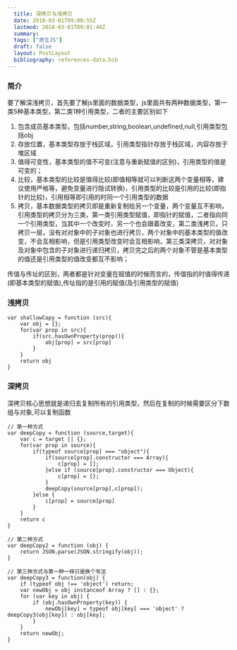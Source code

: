 ```yaml
---
  title: 深拷贝与浅拷贝
  date: 2018-03-01T09:00:55Z
  lastmod: 2018-03-01T09:01:46Z
  summary: 
  tags: ["原生JS"]
  draft: false
  layout: PostLayout
  bibliography: references-data.bib
---
```


### 简介
要了解深浅拷贝，首先要了解js里面的数据类型，js里面共有两种数据类型，第一类5种基本类型，第二类1种引用类型，二者的主要区别如下
1. 包含成员基本类型，包括number,string,boolean,undefined,null,引用类型包括obj
2. 存放位置，基本类型存放于栈区域，引用类型指针存放于栈区域，内容存放于堆区域
3. 值得可变性，基本类型的值不可变(注意与重新赋值的区别)，引用类型的值是可变的；
4. 比较，基本类型的比较是值得比较(即值相等就可以判断这两个变量相等，建议使用严格等，避免变量进行隐试转换)，引用类型的比较是引用的比较(即指针的比较)，引用相等即引用的时同一个引用类型的数据
5. 拷贝，基本数据类型的拷贝即是重新复制给另一个变量，两个变量互不影响，引用类型的拷贝分为三类，第一类引用类型赋值，即指针的赋值，二者指向同一个引用类型，当其中一个改变时，另一个也会跟着改变，第二类浅拷贝，只拷贝一层，没有对对象中的子对象也进行拷贝，两个对象中的基本类型的值改变，不会互相影响，但是引用类型改变时会互相影响，第三类深拷贝，对对象及对象中包含的子对象进行递归拷贝，拷贝完之后的两个对象不管是基本类型的值还是引用类型的值改变都互不影响；

传值与传址的区别，两者都是针对变量在赋值的时候而言的，传值指的时值得传递(即基本类型的赋值),传址指的是引用的赋值(及引用类型的赋值)

### 浅拷贝
```
var shallowCopy = function (src){
	var obj = {};
	for(var prop in src){
		if(src.hasOwnProperty(prop)){
			obj[prop] = src[prop]
		}
	}
	return obj
}
```

### 深拷贝
深拷贝核心思想就是递归去复制所有的引用类型，然后在复制的时候需要区分下数组与对象,可以复制函数
```
// 第一种方式
var deepCopy = function (source,target){
	var c = target || {};
	for(var prop in source){
		if(typeof source[prop] === "object"){
			if(source[prop].constructor === Array){
				c[prop] = [];
			}else if (source[prop].constructor === Object){
				c[prop] = {};
			}
			deepCopy(source[prop],c[prop]);
		}else {
			c[prop] = source[prop]
		}
	}
	return c
}

// 第二种方式
var deepCopy2 = function (obj) {
	return JSON.parse(JSON.stringify(obj));
}

// 第三种方式与第一种一样只是换个写法
var deepCopy3 = function(obj) {
    if (typeof obj !== 'object') return;
    var newObj = obj instanceof Array ? [] : {};
    for (var key in obj) {
        if (obj.hasOwnProperty(key)) {
            newObj[key] = typeof obj[key] === 'object' ? deepCopy3(obj[key]) : obj[key];
        }
    }
    return newObj;
}

```


